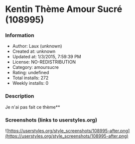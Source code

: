 # Kentin Thème Amour Sucré (108995)

### Information
- Author: Laux (unknown)
- Created at: unknown
- Updated at: 1/3/2015, 7:59:39 PM
- License: NO-REDISTRIBUTION
- Category: amoursucre
- Rating: undefined
- Total installs: 272
- Weekly installs: 0


### Description
Je n'ai pas fait ce thème**


### Screenshots (links to userstyles.org)
![https://userstyles.org/style_screenshots/108995-after.png](https://userstyles.org/style_screenshots/108995-after.png)


